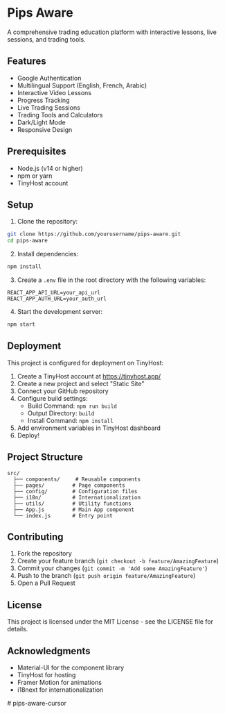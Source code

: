 # Pips Aware

A comprehensive trading education platform with interactive lessons, live sessions, and trading tools.

## Features

- Google Authentication
- Multilingual Support (English, French, Arabic)
- Interactive Video Lessons
- Progress Tracking
- Live Trading Sessions
- Trading Tools and Calculators
- Dark/Light Mode
- Responsive Design

## Prerequisites

- Node.js (v14 or higher)
- npm or yarn
- TinyHost account

## Setup

1. Clone the repository:
```bash
git clone https://github.com/yourusername/pips-aware.git
cd pips-aware
```

2. Install dependencies:
```bash
npm install
```

3. Create a `.env` file in the root directory with the following variables:
```
REACT_APP_API_URL=your_api_url
REACT_APP_AUTH_URL=your_auth_url
```

4. Start the development server:
```bash
npm start
```

## Deployment

This project is configured for deployment on TinyHost:

1. Create a TinyHost account at https://tinyhost.app/
2. Create a new project and select "Static Site"
3. Connect your GitHub repository
4. Configure build settings:
   - Build Command: `npm run build`
   - Output Directory: `build`
   - Install Command: `npm install`
5. Add environment variables in TinyHost dashboard
6. Deploy!

## Project Structure

```
src/
  ├── components/     # Reusable components
  ├── pages/         # Page components
  ├── config/        # Configuration files
  ├── i18n/          # Internationalization
  ├── utils/         # Utility functions
  ├── App.js         # Main App component
  └── index.js       # Entry point
```

## Contributing

1. Fork the repository
2. Create your feature branch (`git checkout -b feature/AmazingFeature`)
3. Commit your changes (`git commit -m 'Add some AmazingFeature'`)
4. Push to the branch (`git push origin feature/AmazingFeature`)
5. Open a Pull Request

## License

This project is licensed under the MIT License - see the LICENSE file for details.

## Acknowledgments

- Material-UI for the component library
- TinyHost for hosting
- Framer Motion for animations
- i18next for internationalization

#   p i p s - a w a r e - c u r s o r 
 
 